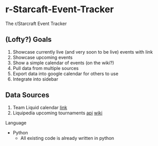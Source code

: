 r-Starcaft-Event-Tracker
========================

The r/Starcraft Event Tracker


(Lofty?) Goals
---

1. Showcase currently live (and very soon to be live) events with link
2. Showcase upcoming events
3. Show a simple calendar of events (on the wiki?)
4. Pull data from multiple sources
5. Export data into google calendar for others to use
6. Integrate into sidebar


Data Sources
---

1. Team Liquid calendar [link](http://www.teamliquid.net/calendar/2014/01/)
2. Liquipedia upcoming tournaments [api](http://wiki.teamliquid.net/starcraft2/api.php?format=txt&action=query&titles=Liquipedia:Tournament_News&prop=revisions&rvprop=content) [wiki](http://wiki.teamliquid.net/starcraft2/Liquipedia:Tournament_News)


Language 

* Python
  * All existing code is already written in python

